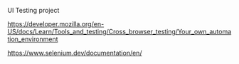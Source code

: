 UI Testing project

https://developer.mozilla.org/en-US/docs/Learn/Tools_and_testing/Cross_browser_testing/Your_own_automation_environment

https://www.selenium.dev/documentation/en/
